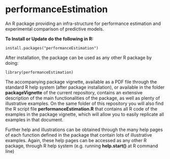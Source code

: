 # performanceEstimation

An R package providing an infra-structure for performance estimation and experimental comparison of predictive models.

**To Install or Update do the following in R:**

    install.packages("performanceEstimation")

After installation, the package can be used as any other R package by doing:

    library(performanceEstimation)

The accompanying package vignette, available as a PDF file through the standard R help system (after package installation), or available in the folder **packageVignette** of the current repository, contains an extensive description of the main functionalities of the package, as well as plenty of illustrative examples. On the same folder of this repository you will also find the R script file **performanceEstimation.R** that contains all R code of the examples in the package vignette, which will allow you to easily replicate all examples in that document.

Further help and illustrations can be obtained through the many help pages of each function defined in the package that contain lots of illustrative examples. Again, these help pages can be accessed as any other R package, through R help system (e.g. running **help.start()** at R command line)